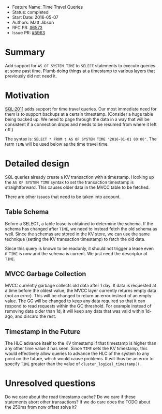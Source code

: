 - Feature Name: Time Travel Queries
- Status: completed
- Start Date: 2016-05-07
- Authors: Matt Jibson
- RFC PR: [#6573](https://github.com/znbasedb/znbase/pull/6573)
- Issue PR: [#5963](https://github.com/znbasedb/znbase/issues/5963)

# Summary

Add support for `AS OF SYSTEM TIME` to `SELECT` statements to execute
queries at some past time. Plumb doing things at a timestamp to various
layers that previously did not need it.

# Motivation

[SQL:2011](https://en.wikipedia.org/wiki/SQL:2011) adds support for time
travel queries. Our most immediate need for them is to support backups
at a certain timestamp. (Consider a huge table being backed up. We need
to page through the data in a way that will be consistent if a connection
drops and needs to be resumed from where it left off.)

The syntax is: `SELECT * FROM t AS OF SYSTEM TIME '2016-01-01 00:00'`.
The term `TIME` will be used below as the time travel time.

# Detailed design

SQL queries already create a KV transaction with a timestamp. Hooking
up the `AS OF SYSTEM TIME` syntax to set the transaction timestamp is
straightforward. This causes older data in the MVCC table to be fetched.

There are other issues that need to be taken into account.

## Table Schema

Before a SELECT, a table lease is obtained to determine the schema. If the
schema has changed after `TIME`, we need to instead fetch the old schema
as well. Since the schemas are stored in the KV store, we can use the same
technique (setting the KV transaction timestamp) to fetch the old data.

Since this query is known to be readonly, it should not trigger a lease even
if `TIME` is now and the schema is current. We just need the descriptor at
`TIME`.

## MVCC Garbage Collection

MVCC currently garbage collects old data after 1 day. If data is requested
at a time before the oldest value, the MVCC layer currently returns empty
data (not an error). This will be changed to return an error instead of an
empty value. The GC will be changed to keep any data required so that it
can respond to read requests within the GC threshold. For example instead
of removing data older than 1d, it will keep any data that was valid within
1d-ago, and discard the rest.

## Timestamp in the Future

The HLC advance itself to the KV timestamp if that timestamp is higher than
any other time value it has seen. Since `TIME` sets the KV timestamp, this
would effectively allow queries to advance the HLC of the system to any
point on the future, which would cause problems. It will thus be an error
to specify `TIME` greater than the value of `cluster_logical_timestamp()`.

# Unresolved questions

Do we care about the read timestamp cache? Do we care if these statements
abort other transactions? If we do care does the TODO about the 250ms from
now offset solve it?
